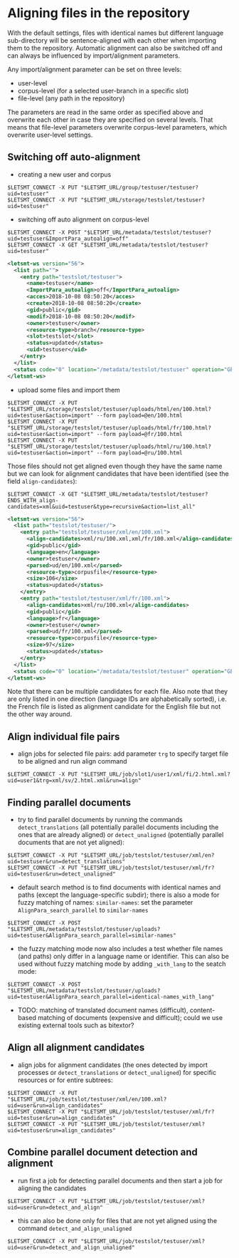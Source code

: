 
# Aligning files in the repository

With the default settings, files with identical names but different language sub-directory will be sentence-aligned with each other when importing them to the repository. Automatic alignment can also be switched off and can always be influenced by import/alignment parameters.

Any import/alignment parameter can be set on three levels:
* user-level
* corpus-level (for a selected user-branch in a specific slot)
* file-level (any path in the repository)

The parameters are read in the same order as specified above and overwrite each other in case they are specified on several levels. That means that file-level parameters overwrite corpus-level parameters, which overwrite user-level settings.


## Switching off auto-alignment


* creating a new user and corpus

```
$LETSMT_CONNECT -X PUT "$LETSMT_URL/group/testuser/testuser?uid=testuser"
$LETSMT_CONNECT -X PUT "$LETSMT_URL/storage/testslot/testuser?uid=testuser"
```

* switching off auto alignment on corpus-level

```
$LETSMT_CONNECT -X POST "$LETSMT_URL/metadata/testslot/testuser?uid=testuser&ImportPara_autoalign=off"
$LETSMT_CONNECT -X GET "$LETSMT_URL/metadata/testslot/testuser?uid=testuser"
```
```xml
<letsmt-ws version="56">
  <list path="">
    <entry path="testslot/testuser">
      <name>testuser</name>
      <ImportPara_autoalign>off</ImportPara_autoalign>
      <acces>2018-10-08 08:50:20</acces>
      <create>2018-10-08 08:50:20</create>
      <gid>public</gid>
      <modif>2018-10-08 08:50:20</modif>
      <owner>testuser</owner>
      <resource-type>branch</resource-type>
      <slot>testslot</slot>
      <status>updated</status>
      <uid>testuser</uid>
    </entry>
  </list>
  <status code="0" location="/metadata/testslot/testuser" operation="GET" type="ok">Found matching path ID. Listing all of its properties</status>
</letsmt-ws>
```

* upload some files and import them

```
$LETSMT_CONNECT -X PUT "$LETSMT_URL/storage/testslot/testuser/uploads/html/en/100.html?uid=testuser&action=import" --form payload=@en/100.html
$LETSMT_CONNECT -X PUT "$LETSMT_URL/storage/testslot/testuser/uploads/html/fr/100.html?uid=testuser&action=import" --form payload=@fr/100.html
$LETSMT_CONNECT -X PUT "$LETSMT_URL/storage/testslot/testuser/uploads/html/ru/100.html?uid=testuser&action=import" --form payload=@ru/100.html
```

Those files should not get aligned even though they have the same name but we can look for alignment candidates that have been identified (see the field `align-candidates`):

```
$LETSMT_CONNECT -X GET "$LETSMT_URL/metadata/testslot/testuser?ENDS_WITH_align-candidates=xml&uid=testuser&type=recursive&action=list_all"
```
```xml
<letsmt-ws version="56">
  <list path="testslot/testuser/">
    <entry path="testslot/testuser/xml/en/100.xml">
      <align-candidates>xml/ru/100.xml,xml/fr/100.xml</align-candidates>
      <gid>public</gid>
      <language>en</language>
      <owner>testuser</owner>
      <parsed>ud/en/100.xml</parsed>
      <resource-type>corpusfile</resource-type>
      <size>106</size>
      <status>updated</status>
    </entry>
    <entry path="testslot/testuser/xml/fr/100.xml">
      <align-candidates>xml/ru/100.xml</align-candidates>
      <gid>public</gid>
      <language>fr</language>
      <owner>testuser</owner>
      <parsed>ud/fr/100.xml</parsed>
      <resource-type>corpusfile</resource-type>
      <size>97</size>
      <status>updated</status>
    </entry>
  </list>
  <status code="0" location="/metadata/testslot/testuser" operation="GET" type="ok">Found 2 matching entries</status>
</letsmt-ws>
```

Note that there can be multiple candidates for each file. Also note that they are only listed in one direction (language IDs are alphabetically sorted), i.e. the French file is listed as alignment candidate for the English file but not the other way around.


## Align individual file pairs

* align jobs for selected file pairs: add parameter `trg` to specify target file to be aligned and run align command

```
$LETSMT_CONNECT -X PUT "$LETSMT_URL/job/slot1/user1/xml/fi/2.html.xml?uid=user1&trg=xml/sv/2.html.xml&run=align"
```


## Finding parallel documents

* try to find parallel documents by running the commands `detect_translations` (all potentially parallel documents including the ones that are already aligned) or `detect_unaligned` (potentially parallel documents that are not yet aligned):

```
$LETSMT_CONNECT -X PUT "$LETSMT_URL/job/testslot/testuser/xml/en?uid=testuser&run=detect_translations"
$LETSMT_CONNECT -X PUT "$LETSMT_URL/job/testslot/testuser/xml/fr?uid=testuser&run=detect_unaligned"
```

* default search method is to find documents with identical names and paths (except the language-specific subdir); there is also a mode for fuzzy matching of names: `similar-names`: set the parameter `AlignPara_search_parallel` to `similar-names`

```
$LETSMT_CONNECT -X POST "$LETSMT_URL/metadata/testslot/testuser/uploads?uid=testuser&AlignPara_search_parallel=similar-names"
``` 

* the fuzzy matching mode now also includes a test whether file names (and paths) only differ in a language name or identifier. This can also be used without fuzzy matching mode by adding `_with_lang` to the seatch mode:

```
$LETSMT_CONNECT -X POST "$LETSMT_URL/metadata/testslot/testuser/uploads?uid=testuser&AlignPara_search_parallel=identical-names_with_lang"
``` 



* TODO: matching of translated document names (difficult), content-based matching of documents (expensive and difficult); could we use existing external tools such as bitextor?



## Align all alignment candidates

* align jobs for alignment candidates (the ones detected by import processes or `detect_translations` or `detect_unaligned`) for specific resources or for entire subtrees:

```
$LETSMT_CONNECT -X PUT "$LETSMT_URL/job/testslot/testuser/xml/en/100.xml?uid=user&run=align_candidates"
$LETSMT_CONNECT -X PUT "$LETSMT_URL/job/testslot/testuser/xml/fr?uid=testuser&run=align_candidates"
$LETSMT_CONNECT -X PUT "$LETSMT_URL/job/testslot/testuser/xml?uid=testuser&run=align_candidates"
```

## Combine parallel document detection and alignment

* run first a job for detecting parallel documents and then start a job for aligning the candidates

```
$LETSMT_CONNECT -X PUT "$LETSMT_URL/job/testslot/testuser/xml?uid=user&run=detect_and_align"
```

* this can also be done only for files that are not yet aligned using the command `detect_and_align_unaligned`

```
$LETSMT_CONNECT -X PUT "$LETSMT_URL/job/testslot/testuser/xml?uid=user&run=detect_and_align_unaligned"
```
